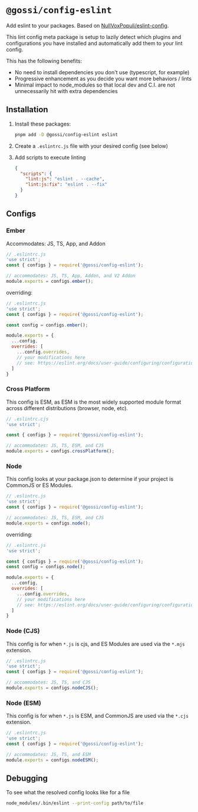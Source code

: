 # `@gossi/config-eslint`

Add eslint to your packages. Based on
[NullVoxPopuli/eslint-config](https://github.com/NullVoxPopuli/eslint-configs).

This lint config meta package is setup to lazily detect which plugins and
configurations you have installed and automatically add them to your lint
config.

This has the following benefits:

- No need to install dependencies you don't use (typescript, for example)
- Progressive enhancement as you decide you want more behaviors / lints
- Minimal impact to node_modules so that local dev and C.I. are not unnecessarily hit with extra dependencies

## Installation

1) Install these packages:

    ```sh
    pnpm add -D @gossi/config-eslint eslint
    ```

2) Create a `.eslintrc.js` file with your desired config (see below)

3) Add scripts to execute linting

    ```json
    {
      "scripts": {
        "lint:js": "eslint . --cache",
        "lint:js:fix": "eslint . --fix"
      }
    }
    ```

## Configs

### Ember

Accommodates: JS, TS, App, and Addon

```js
// .eslintrc.js
'use strict';
const { configs } = require('@gossi/config-eslint');

// accommodates: JS, TS, App, Addon, and V2 Addon
module.exports = configs.ember();
```

overriding:

```js
// .eslintrc.js
'use strict';
const { configs } = require('@gossi/config-eslint');

const config = configs.ember();

module.exports = {
  ...config,
  overrides: [
    ...config.overrides,
    // your modifications here
    // see: https://eslint.org/docs/user-guide/configuring/configuration-files#how-do-overrides-work
  ]
}
```

### Cross Platform

This config is ESM, as ESM is the most widely supported module format across different distributions (browser, node, etc).

```js
// .eslintrc.cjs
'use strict';

const { configs } = require('@gossi/config-eslint');

// accommodates: JS, TS, ESM, and CJS
module.exports = configs.crossPlatform();
```

### Node

This config looks at your package.json to determine if your project is CommonJS or ES Modules.

```js
// .eslintrc.js
'use strict';
const { configs } = require('@gossi/config-eslint');

// accommodates: JS, TS, ESM, and CJS
module.exports = configs.node();
```

overriding:

```js
// .eslintrc.js
'use strict';

const { configs } = require('@gossi/config-eslint');
const config = configs.node();

module.exports = {
  ...config,
  overrides: [
    ...config.overrides,
    // your modifications here
    // see: https://eslint.org/docs/user-guide/configuring/configuration-files#how-do-overrides-work
  ]
}
```

### Node (CJS)

This config is for when `*.js` is cjs, and ES Modules are used via the `*.mjs`
extension.

```js
// .eslintrc.js
'use strict';
const { configs } = require('@gossi/config-eslint');

// accommodates: JS, TS, and CJS
module.exports = configs.nodeCJS();
```

### Node (ESM)

This config is for when `*.js` is ESM, and CommonJS are used via the `*.cjs`
extension.

```js
// .eslintrc.js
'use strict';
const { configs } = require('@gossi/config-eslint');

// accommodates: JS, TS, and ESM
module.exports = configs.nodeESM();
```

## Debugging

To see what the resolved config looks like for a file

```sh
node_modules/.bin/eslint --print-config path/to/file
```
